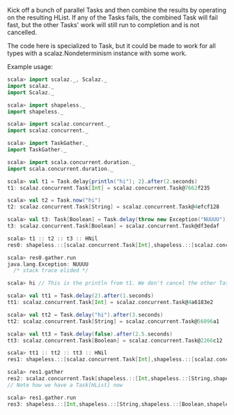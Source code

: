 Kick off a bunch of parallel Tasks and then combine the results by operating on the resulting HList. If any of the Tasks fails, the combined Task will fail fast, but the other Tasks' work will still run to completion and is not cancelled.

The code here is specialized to Task, but it could be made to work for all types with a scalaz.Nondeterminism instance with some work.

Example usage:

``` scala
scala> import scalaz._, Scalaz._
import scalaz._
import Scalaz._

scala> import shapeless._
import shapeless._

scala> import scalaz.concurrent._
import scalaz.concurrent._

scala> import TaskGather._
import TaskGather._

scala> import scala.concurrent.duration._
import scala.concurrent.duration._

scala> val t1 = Task.delay{println("hi"); 2}.after(2.seconds)
t1: scalaz.concurrent.Task[Int] = scalaz.concurrent.Task@7662f235

scala> val t2 = Task.now("hi")
t2: scalaz.concurrent.Task[String] = scalaz.concurrent.Task@4efcf128

scala> val t3: Task[Boolean] = Task.delay(throw new Exception("NUUUU"))
t3: scalaz.concurrent.Task[Boolean] = scalaz.concurrent.Task@df3edaf

scala> t1 :: t2 :: t3 :: HNil
res0: shapeless.::[scalaz.concurrent.Task[Int],shapeless.::[scalaz.concurrent.Task[String],shapeless.::[scalaz.concurrent.Task[Boolean],shapeless.HNil]]] = scalaz.concurrent.Task@7662f235 :: scalaz.concurrent.Task@4efcf128 :: scalaz.concurrent.Task@df3edaf :: HNil

scala> res0.gather.run
java.lang.Exception: NUUUU
  /* stack trace elided */

scala> hi // This is the println from t1. We don't cancel the other Tasks, so their effects still occur. However, we do fail fast.

scala> val tt1 = Task.delay(2).after(1.seconds)
tt1: scalaz.concurrent.Task[Int] = scalaz.concurrent.Task@4a6183e2

scala> val tt2 = Task.delay("hi").after(3.seconds)
tt2: scalaz.concurrent.Task[String] = scalaz.concurrent.Task@56096a1

scala> val tt3 = Task.delay(false).after(2.5.seconds)
tt3: scalaz.concurrent.Task[Boolean] = scalaz.concurrent.Task@2266c12

scala> tt1 :: tt2 :: tt3 :: HNil
res1: shapeless.::[scalaz.concurrent.Task[Int],shapeless.::[scalaz.concurrent.Task[String],shapeless.::[scalaz.concurrent.Task[Boolean],shapeless.HNil]]] = scalaz.concurrent.Task@4a6183e2 :: scalaz.concurrent.Task@56096a1 :: scalaz.concurrent.Task@2266c12 :: HNil

scala> res1.gather
res2: scalaz.concurrent.Task[shapeless.::[Int,shapeless.::[String,shapeless.::[Boolean,shapeless.HNil]]]] = scalaz.concurrent.Task@77b1b495
// Note how we have a Task[HList] now

scala> res1.gather.run
res3: shapeless.::[Int,shapeless.::[String,shapeless.::[Boolean,shapeless.HNil]]] = 2 :: hi :: false :: HNil
```